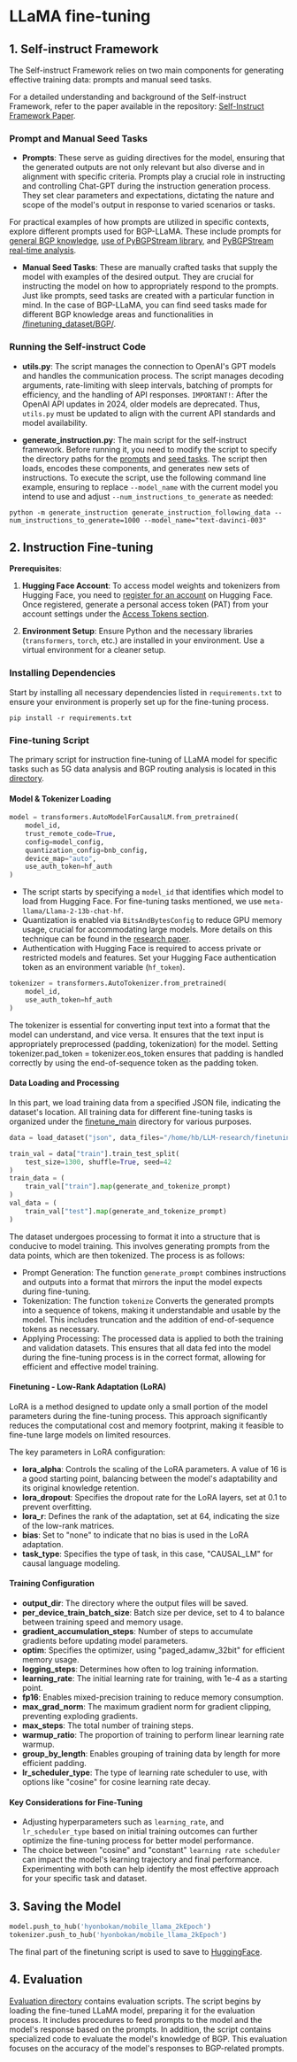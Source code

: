 # LLaMA fine-tuning

## 1. Self-instruct Framework
The Self-instruct Framework relies on two main components for generating effective training data: prompts and manual seed tasks. 

For a detailed understanding and background of the Self-instruct Framework, refer to the paper available in the repository: [Self-Instruct Framework Paper](/reference/self-instruct.pdf).

### Prompt and Manual Seed Tasks

- **Prompts**: These serve as guiding directives for the model, ensuring that the generated outputs are not only relevant but also diverse and in alignment with specific criteria. Prompts play a crucial role in instructing and controlling Chat-GPT during the instruction generation process. They set clear parameters and expectations, dictating the nature and scope of the model's output in response to varied scenarios or tasks. 

For practical examples of how prompts are utilized in specific contexts, explore different prompts used for BGP-LLaMA. These include prompts for [general BGP knowledge](/finetuning_dataset/BGP/prompt_knowledge.txt), [use of PyBGPStream library](/finetuning_dataset/BGP/prompt_pybgpstream.txt), and [PyBGPStream real-time analysis](/finetuning_dataset/BGP/prompt_pybgpstream_realtime.txt).

- **Manual Seed Tasks**: These are manually crafted tasks that supply the model with examples of the desired output. They are crucial for instructing the model on how to appropriately respond to the prompts. Just like prompts, seed tasks are created with a particular function in mind. In the case of BGP-LLaMA, you can find seed tasks made for different BGP knowledge areas and functionalities in [/finetuning_dataset/BGP/](/finetuning_dataset/BGP/).

### Running the Self-instruct Code

- **utils.py**: The script manages the connection to OpenAI's GPT models and handles the communication process. The script manages decoding arguments, rate-limiting with sleep intervals, batching of prompts for efficiency, and the handling of API responses. 
`IMPORTANT!`: After the OpenAI API updates in 2024, older models are deprecated. Thus, `utils.py` must be updated to align with the current API standards and model availability.

- **generate_instruction.py**: The main script for the self-instruct framework. Before running it, you need to modify the script to specify the directory paths for the [prompts](/images/self_instruct1.png) and [seed tasks](/images/self_instruct2.png). The script then loads, encodes these components, and generates new sets of instructions. 
To execute the script, use the following command line example, ensuring to replace `--model_name` with the current model you intend to use and adjust `--num_instructions_to_generate` as needed:

```shell
python -m generate_instruction generate_instruction_following_data --num_instructions_to_generate=1000 --model_name="text-davinci-003"
```

## 2. Instruction Fine-tuning
**Prerequisites**:

1. **Hugging Face Account**: To access model weights and tokenizers from Hugging Face, you need to [register for an account](https://huggingface.co/join) on Hugging Face. Once registered, generate a personal access token (PAT) from your account settings under the [Access Tokens section](https://huggingface.co/settings/tokens).

2. **Environment Setup**: Ensure Python and the necessary libraries (`transformers`, `torch`, etc.) are installed in your environment. Use a virtual environment for a cleaner setup.


### Installing Dependencies

Start by installing all necessary dependencies listed in `requirements.txt` to ensure your environment is properly set up for the fine-tuning process.

```shell
pip install -r requirements.txt
```

### Fine-tuning Script
The primary script for instruction fine-tuning of LLaMA model for specific tasks such as 5G data analysis and BGP routing analysis is located in this [directory](/LLM-research/finetune_main). 

#### Model & Tokenizer Loading
```python
model = transformers.AutoModelForCausalLM.from_pretrained(
    model_id,
    trust_remote_code=True,
    config=model_config,
    quantization_config=bnb_config,
    device_map="auto",
    use_auth_token=hf_auth
)
```
- The script starts by specifying a `model_id` that identifies which model to load from Hugging Face. For fine-tuning tasks mentioned, we use `meta-llama/Llama-2-13b-chat-hf`.
- Quantization is enabled via `BitsAndBytesConfig` to reduce GPU memory usage, crucial for accommodating large models. More details on this technique can be found in the [research paper](https://arxiv.org/pdf/2312.12148.pdf).
- Authentication with Hugging Face is required to access private or restricted models and features. Set your Hugging Face authentication token as an environment variable (`hf_token`).

```python
tokenizer = transformers.AutoTokenizer.from_pretrained(
    model_id,
    use_auth_token=hf_auth
)
```
The tokenizer is essential for converting input text into a format that the model can understand, and vice versa. It ensures that the text input is appropriately preprocessed (padding, tokenization) for the model. Setting tokenizer.pad_token = tokenizer.eos_token ensures that padding is handled correctly by using the end-of-sequence token as the padding token.

#### Data Loading and Processing
In this part, we load training data from a specified JSON file, indicating the dataset's location. All training data for different fine-tuning tasks is organized under the [finetune_main](/LLM-research/finetuning_dataset) directory for various purposes.

```python
data = load_dataset("json", data_files="/home/hb/LLM-research/finetuning_dataset/5G/Mobile_LLaMA_1.json")

train_val = data["train"].train_test_split(
    test_size=1300, shuffle=True, seed=42
)
train_data = (
    train_val["train"].map(generate_and_tokenize_prompt)
)
val_data = (
    train_val["test"].map(generate_and_tokenize_prompt)
)

```
The dataset undergoes processing to format it into a structure that is conducive to model training. This involves generating prompts from the data points, which are then tokenized. The process is as follows:

- Prompt Generation: The function `generate_prompt` combines instructions and outputs into a format that mirrors the input the model expects during fine-tuning.
- Tokenization: The function `tokenize` Converts the generated prompts into a sequence of tokens, making it understandable and usable by the model. This includes truncation and the addition of end-of-sequence tokens as necessary.
- Applying Processing: The processed data is applied to both the training and validation datasets. This ensures that all data fed into the model during the fine-tuning process is in the correct format, allowing for efficient and effective model training.

#### Finetuning - Low-Rank Adaptation (LoRA)
LoRA is a method designed to update only a small portion of the model parameters during the fine-tuning process. This approach significantly reduces the computational cost and memory footprint, making it feasible to fine-tune large models on limited resources. 

The key parameters in LoRA configuration:
- **lora_alpha**: Controls the scaling of the LoRA parameters. A value of 16 is a good starting point, balancing between the model's adaptability and its original knowledge retention.
- **lora_dropout**: Specifies the dropout rate for the LoRA layers, set at 0.1 to prevent overfitting.
- **lora_r**: Defines the rank of the adaptation, set at 64, indicating the size of the low-rank matrices.
- **bias**: Set to "none" to indicate that no bias is used in the LoRA adaptation.
- **task_type**: Specifies the type of task, in this case, "CAUSAL_LM" for causal language modeling.

#### Training Configuration
- **output_dir**: The directory where the output files will be saved.
- **per_device_train_batch_size**: Batch size per device, set to 4 to balance between training speed and memory usage.
- **gradient_accumulation_steps**: Number of steps to accumulate gradients before updating model parameters.
- **optim**: Specifies the optimizer, using "paged_adamw_32bit" for efficient memory usage.
- **logging_steps**: Determines how often to log training information.
- **learning_rate**: The initial learning rate for training, with 1e-4 as a starting point.
- **fp16**: Enables mixed-precision training to reduce memory consumption.
- **max_grad_norm**: The maximum gradient norm for gradient clipping, preventing exploding gradients.
- **max_steps**: The total number of training steps.
- **warmup_ratio**: The proportion of training to perform linear learning rate warmup.
- **group_by_length**: Enables grouping of training data by length for more efficient padding.
- **lr_scheduler_type**: The type of learning rate scheduler to use, with options like "cosine" for cosine learning rate decay.

#### Key Considerations for Fine-Tuning
- Adjusting hyperparameters such as `learning_rate`, and `lr_scheduler_type` based on initial training outcomes can further optimize the fine-tuning process for better model performance.
- The choice between "cosine" and "constant" `learning rate scheduler` can impact the model's learning trajectory and final performance. Experimenting with both can help identify the most effective approach for your specific task and dataset.

## 3. Saving the Model
```python
model.push_to_hub('hyonbokan/mobile_llama_2kEpoch')
tokenizer.push_to_hub('hyonbokan/mobile_llama_2kEpoch')
```

The final part of the finetuning script is used to save to [HuggingFace](https://huggingface.co).

## 4. Evaluation
[Evaluation directory](evaluation/llama_bgp_eval_test.ipynb) contains evaluation scripts. The script begins by loading the fine-tuned LLaMA model, preparing it for the evaluation process. It includes procedures to feed prompts to the model and the model's response based on the prompts. In addition, the script contains specialized code to evaluate the model's knowledge of BGP. This evaluation focuses on the accuracy of the model's responses to BGP-related prompts.

